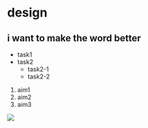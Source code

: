 # design
## i want to make the word better

* task1
* task2
  * task2-1
  * task2-2
   
1. aim1
2. aim2
3. aim3

  ![](https://gitlab.com/picbed/bed/uploads/75985eac80cb11269120d0283ce6a8a5/logo.png)

